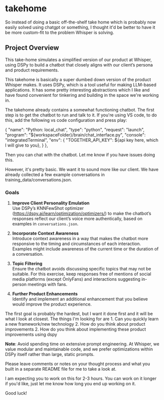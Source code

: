 # takehome

So instead of doing a basic off-the-shelf take home which is probably now easily solved using chatgpt or something, I thought it'd be better to have it be more custom-fit to the problem Whisper is solving.

## Project Overview
This take-home simulates a simplified version of our product at Whisper, using DSPy to build a chatbot that closely aligns with our client’s persona and product requirements.

This takehome is basically a super dumbed down version of the product Whisper makes. It uses DSPy, which is a tool useful for making LLM-based applications. It has some pretty interesting abstractions which I like and have found convenient for tinkering and building in the space we're working in.

The takehome already contains a somewhat functioning chatbot. The first step is to get the chatbot to run and talk to it. If you're using VS code, to do this, add the following vs code configuration and press play:

{
    "name": "Python: local_chat",
    "type": "python",
    "request": "launch",
    "program": "${workspaceFolder}/brain/chat_interface.py",
    "console": "integratedTerminal",
    "env": {
        "TOGETHER_API_KEY": ${api key here, which I will give to you},
    }
},

Then you can chat with the chatbot. Let me know if you have issues doing this.

However, it's pretty basic. We want it to sound more like our client. We have already collected a few example conversations in training_data/conversations.json.

### Goals
1. **Improve Client Personality Emulation**  
   Use DSPy’s KNNFewShot optimizer (https://dspy.ai/learn/optimization/optimizers/) to make the chatbot’s responses reflect our client’s voice more authentically, based on examples in `conversations.json`.

2. **Incorporate Context Awareness**  
   Introduce context awareness in a way that makes the chatbot more responsive to the timing and circumstances of each interaction. Examples might include awareness of the current time or the duration of a conversation.

3. **Topic Filtering**  
   Ensure the chatbot avoids discussing specific topics that may not be suitable. For this exercise, keep responses free of mentions of social media platforms (except OnlyFans) and interactions suggesting in-person meetings with fans.

4. **Further Product Enhancements**  
   Identify and implement an additional enhancement that you believe would improve the product experience.

The first goal is probably the hardest, but I want it done first and it will be what I look at closest. The things I'm looking for are 1. Can you quickly learn a new framework/new technology 2. How do you think about product improvements 2. 
How do you think about implementing these product improvements using dspy

**Note**: Avoid spending time on extensive prompt engineering. At Whisper, we value modular and maintainable code, and we prefer optimizations within DSPy itself rather than large, static prompts.

Please leave comments or notes on your thought process and what you built in a separate README file for me to take a look at.

I am expecting you to work on this for 2-3 hours. You can work on it longer if you'd like, just let me know how long you end up working on it.

Good luck!